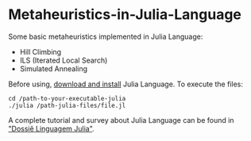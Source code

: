 # Metaheuristics-in-Julia-Language
Some basic metaheuristics implemented in Julia Language:
- Hill Climbing
- ILS (Iterated Local Search)
- Simulated Annealing

Before using, [download and install](https://julialang.org/downloads/) Julia Language. To execute the files:

```
cd /path-to-your-executable-julia
./julia /path-julia-files/file.jl

```
A complete tutorial and survey about Julia Language can be found in ["Dossiê Linguagem Julia"](https://www.academia.edu/35619638/Dossi%C3%AA_da_Linguagem_Julia).
